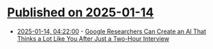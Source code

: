 # [Published on 2025-01-14](index.md)

* [2025-01-14, 04:22:00](https://soylentnews.org/article.pl?sid=25/01/13/0513203&from=rss) - [Google Researchers Can Create an AI That Thinks a Lot Like You After Just a Two-Hour Interview](https://soylentnews.org/article.pl?sid=25/01/13/0513203&from=rss)

